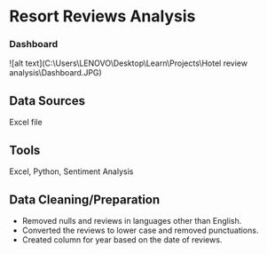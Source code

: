 # Resort Reviews Analysis
### Dashboard
![alt text](C:\Users\LENOVO\Desktop\Learn\Projects\Hotel review analysis\Dashboard.JPG)

## Data Sources
Excel file

## Tools
Excel, Python, Sentiment Analysis

## Data Cleaning/Preparation
- Removed nulls and reviews in languages other than English.
- Converted the reviews to lower case and removed punctuations.
- Created column for year based on the date of reviews.
